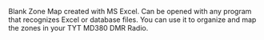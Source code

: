 Blank Zone Map created with MS Excel. Can be opened with any program that
recognizes Excel or database files. You can use it to organize and map the zones 
in your TYT MD380 DMR Radio.
